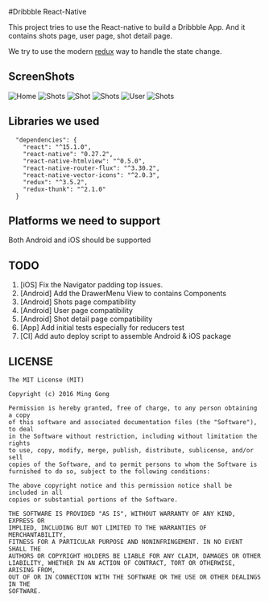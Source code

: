 #Dribbble React-Native

This project tries to use the React-native to build a
Dribbble App. And it contains shots page, user page,
shot detail page.

We try to use the modern [redux](https://github.com/reactjs/redux) way to handle the state change.

## ScreenShots

 ![Home](https://raw.githubusercontent.com/gongmingqm10/ZhihuDaily/master/cuts/Shots.png)		  ![Shots](https://raw.githubusercontent.com/gongmingqm10/Dribbble-ReactNative/master/arts/Home.png)
 ![Shot](https://raw.githubusercontent.com/gongmingqm10/ZhihuDaily/master/cuts/Shots.png)		  ![Shots](https://raw.githubusercontent.com/gongmingqm10/Dribbble-ReactNative/master/arts/Shot.png)
 ![User](https://raw.githubusercontent.com/gongmingqm10/ZhihuDaily/master/cuts/Shots.png)		  ![Shots](https://raw.githubusercontent.com/gongmingqm10/Dribbble-ReactNative/master/arts/User.png)

## Libraries we used
```
  "dependencies": {
    "react": "^15.1.0",
    "react-native": "0.27.2",
    "react-native-htmlview": "^0.5.0",
    "react-native-router-flux": "^3.30.2",
    "react-native-vector-icons": "^2.0.3",
    "redux": "^3.5.2",
    "redux-thunk": "^2.1.0"
  }
```
## Platforms we need to support

Both Android and iOS should be supported

## TODO

1. [iOS] Fix the Navigator padding top issues.
2. [Android] Add the DrawerMenu View to contains Components
3. [Android] Shots page compatibility
4. [Android] User page compatibility
5. [Android] Shot detail page compatibility
6. [App] Add initial tests especially for reducers test
7. [CI] Add auto deploy script to assemble Android & iOS package

## LICENSE
```
The MIT License (MIT)

Copyright (c) 2016 Ming Gong

Permission is hereby granted, free of charge, to any person obtaining a copy
of this software and associated documentation files (the "Software"), to deal
in the Software without restriction, including without limitation the rights
to use, copy, modify, merge, publish, distribute, sublicense, and/or sell
copies of the Software, and to permit persons to whom the Software is
furnished to do so, subject to the following conditions:

The above copyright notice and this permission notice shall be included in all
copies or substantial portions of the Software.

THE SOFTWARE IS PROVIDED "AS IS", WITHOUT WARRANTY OF ANY KIND, EXPRESS OR
IMPLIED, INCLUDING BUT NOT LIMITED TO THE WARRANTIES OF MERCHANTABILITY,
FITNESS FOR A PARTICULAR PURPOSE AND NONINFRINGEMENT. IN NO EVENT SHALL THE
AUTHORS OR COPYRIGHT HOLDERS BE LIABLE FOR ANY CLAIM, DAMAGES OR OTHER
LIABILITY, WHETHER IN AN ACTION OF CONTRACT, TORT OR OTHERWISE, ARISING FROM,
OUT OF OR IN CONNECTION WITH THE SOFTWARE OR THE USE OR OTHER DEALINGS IN THE
SOFTWARE.

```



